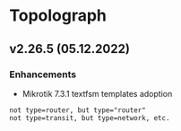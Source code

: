 # Topolograph

## v2.26.5 (05.12.2022)


### Enhancements
* Mikrotik 7.3.1 textfsm templates adoption 
```
not type=router, but type="router" 
not type=transit, but type=network, etc.
```
